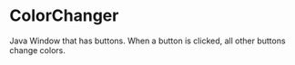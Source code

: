 # ColorChanger
Java Window that has buttons. When a button is clicked, all other buttons change colors.
